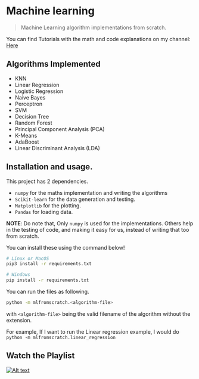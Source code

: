 # Machine learning 

> Machine Learning algorithm implementations from scratch.

You can find Tutorials with the math and code explanations on my channel: [Here](https://www.youtube.com/playlist?list=PLqnslRFeH2Upcrywf-u2etjdxxkL8nl7E)

## Algorithms Implemented

- KNN
- Linear Regression
- Logistic Regression
- Naive Bayes
- Perceptron
- SVM
- Decision Tree
- Random Forest
- Principal Component Analysis (PCA)
- K-Means
- AdaBoost
- Linear Discriminant Analysis (LDA)

## Installation and usage.

This project has 2 dependencies.

- `numpy` for the maths implementation and writing the algorithms
- `Scikit-learn` for the data generation and testing.
- `Matplotlib` for the plotting.
- `Pandas` for loading data.

**NOTE**: Do note that, Only `numpy` is used for the implementations. Others
help in the testing of code, and making it easy for us, instead of writing that
too from scratch.

You can install these using the command below!

```sh
# Linux or MacOS
pip3 install -r requirements.txt

# Windows
pip install -r requirements.txt
```

You can run the files as following.

```sh
python -m mlfromscratch.<algorithm-file>
```

with `<algorithm-file>` being the valid filename of the algorithm without the extension.

For example, If I want to run the Linear regression example, I would do 
`python -m mlfromscratch.linear_regression`

## Watch the Playlist

[![Alt text](https://img.youtube.com/vi/ngLyX54e1LU/hqdefault.jpg)](https://www.youtube.com/watch?v=ngLyX54e1LU&list=PLqnslRFeH2Upcrywf-u2etjdxxkL8nl7E)
